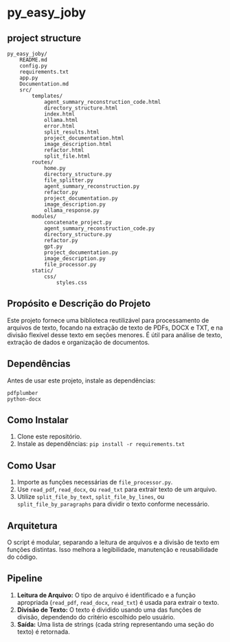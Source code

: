
# py_easy_joby                
## project structure
```                    
py_easy_joby/
    README.md
    config.py
    requirements.txt
    app.py
    Documentation.md
    src/
        templates/
            agent_summary_reconstruction_code.html
            directory_structure.html
            index.html
            ollama.html
            error.html
            split_results.html
            project_documentation.html
            image_description.html
            refactor.html
            split_file.html
        routes/
            home.py
            directory_structure.py
            file_splitter.py
            agent_summary_reconstruction.py
            refactor.py
            project_documentation.py
            image_description.py
            ollama_response.py
        modules/
            concatenate_project.py
            agent_summary_reconstruction_code.py
            directory_structure.py
            refactor.py
            gpt.py
            project_documentation.py
            image_description.py
            file_processor.py
        static/
            css/
                styles.css                
```
## Propósito e Descrição do Projeto

Este projeto fornece uma biblioteca reutilizável para processamento de arquivos de texto, focando na extração de texto de PDFs, DOCX e TXT, e na divisão flexível desse texto em seções menores.  É útil para análise de texto, extração de dados e organização de documentos.

## Dependências

Antes de usar este projeto, instale as dependências:

```
pdfplumber
python-docx
```

## Como Instalar

1. Clone este repositório.
2. Instale as dependências: `pip install -r requirements.txt`

## Como Usar

1. Importe as funções necessárias de `file_processor.py`.
2. Use `read_pdf`, `read_docx`, ou `read_txt` para extrair texto de um arquivo.
3. Utilize `split_file_by_text`, `split_file_by_lines`, ou `split_file_by_paragraphs` para dividir o texto conforme necessário.


## Arquitetura

O script é modular, separando a leitura de arquivos e a divisão de texto em funções distintas.  Isso melhora a legibilidade, manutenção e reusabilidade do código.

## Pipeline

1. **Leitura de Arquivo:** O tipo de arquivo é identificado e a função apropriada (`read_pdf`, `read_docx`, `read_txt`) é usada para extrair o texto.
2. **Divisão de Texto:** O texto é dividido usando uma das funções de divisão, dependendo do critério escolhido pelo usuário.
3. **Saída:** Uma lista de strings (cada string representando uma seção do texto) é retornada.


                
                